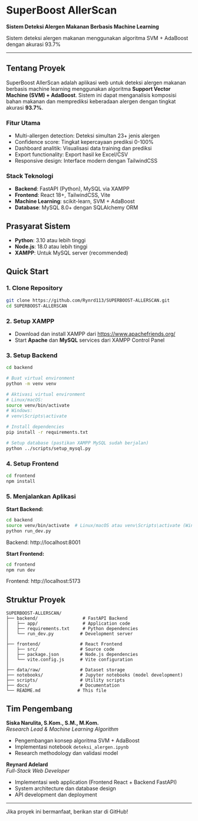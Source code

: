 # SuperBoost AllerScan

**Sistem Deteksi Alergen Makanan Berbasis Machine Learning**

Sistem deteksi alergen makanan menggunakan algoritma SVM + AdaBoost dengan akurasi 93.7%

---

## Tentang Proyek

SuperBoost AllerScan adalah aplikasi web untuk deteksi alergen makanan berbasis machine learning menggunakan algoritma **Support Vector Machine (SVM) + AdaBoost**. Sistem ini dapat menganalisis komposisi bahan makanan dan memprediksi keberadaan alergen dengan tingkat akurasi **93.7%**.

### Fitur Utama
- Multi-allergen detection: Deteksi simultan 23+ jenis alergen
- Confidence score: Tingkat kepercayaan prediksi 0-100%
- Dashboard analitik: Visualisasi data training dan prediksi  
- Export functionality: Export hasil ke Excel/CSV
- Responsive design: Interface modern dengan TailwindCSS

### Stack Teknologi
- **Backend**: FastAPI (Python), MySQL via XAMPP
- **Frontend**: React 18+, TailwindCSS, Vite
- **Machine Learning**: scikit-learn, SVM + AdaBoost
- **Database**: MySQL 8.0+ dengan SQLAlchemy ORM

## Prasyarat Sistem

- **Python**: 3.10 atau lebih tinggi
- **Node.js**: 18.0 atau lebih tinggi
- **XAMPP**: Untuk MySQL server (recommended)

## Quick Start

### 1. Clone Repository
```bash
git clone https://github.com/Rynrd113/SUPERBOOST-ALLERSCAN.git
cd SUPERBOOST-ALLERSCAN
```

### 2. Setup XAMPP
- Download dan install XAMPP dari https://www.apachefriends.org/
- Start **Apache** dan **MySQL** services dari XAMPP Control Panel

### 3. Setup Backend
```bash
cd backend

# Buat virtual environment
python -m venv venv

# Aktivasi virtual environment
# Linux/macOS:
source venv/bin/activate
# Windows:
# venv\Scripts\activate

# Install dependencies
pip install -r requirements.txt

# Setup database (pastikan XAMPP MySQL sudah berjalan)
python ../scripts/setup_mysql.py
```

### 4. Setup Frontend
```bash
cd frontend
npm install
```

### 5. Menjalankan Aplikasi

**Start Backend:**
```bash
cd backend
source venv/bin/activate  # Linux/macOS atau venv\Scripts\activate (Windows)
python run_dev.py
```
Backend: http://localhost:8001

**Start Frontend:**
```bash
cd frontend
npm run dev
```
Frontend: http://localhost:5173

## Struktur Proyek

```
SUPERBOOST-ALLERSCAN/
├── backend/                 # FastAPI Backend
│   ├── app/                 # Application code
│   ├── requirements.txt     # Python dependencies
│   └── run_dev.py          # Development server
│
├── frontend/               # React Frontend
│   ├── src/                # Source code
│   ├── package.json        # Node.js dependencies
│   └── vite.config.js      # Vite configuration
│
├── data/raw/               # Dataset storage
├── notebooks/              # Jupyter notebooks (model development)
├── scripts/                # Utility scripts
├── docs/                   # Documentation
└── README.md              # This file
```

## Tim Pengembang

**Siska Narulita, S.Kom., S.M., M.Kom.**  
*Research Lead & Machine Learning Algorithm*
- Pengembangan konsep algoritma SVM + AdaBoost
- Implementasi notebook `deteksi_alergen.ipynb`
- Research methodology dan validasi model

**Reynard Adelard**  
*Full-Stack Web Developer*
- Implementasi web application (Frontend React + Backend FastAPI)
- System architecture dan database design
- API development dan deployment

---

Jika proyek ini bermanfaat, berikan star di GitHub!